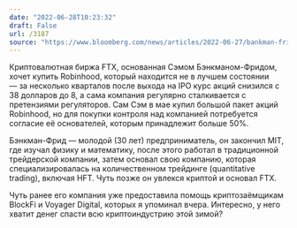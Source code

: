 ```yaml
---
date: "2022-06-28T10:23:32"
draft: False
url: /3187
source: "https://www.bloomberg.com/news/articles/2022-06-27/bankman-fried-s-ftx-said-to-be-seeking-path-for-robinhood-deal"
---
```


Криптовалютная биржа FTX, основанная Сэмом Бэнкманом-Фридом, хочет купить Robinhood, который находится не в лучшем состоянии — за несколько кварталов после выхода на IPO курс акций снизился с 38 долларов до 8, а сама компания регулярно сталкивается с претензиями регуляторов. Сам Сэм в мае купил большой пакет акций Robinhood, но для покупки контроля над компанией потребуется согласие её основателей, которым принадлежит больше 50%. 

Бэнкман-Фрид — молодой (30 лет) предприниматель, он закончил MIT, где изучал физику и математику, после этого работал в традиционной трейдерской компании, затем основал свою компанию, которая специализировалась на количественном трейдинге (quantitative trading), включая HFT. Чуть позже он увлекся криптой и основал FTX. 

Чуть ранее его компания уже предоставила помощь криптозаёмщикам BlockFi и Voyager Digital, которых я упоминал вчера. Интересно, у него хватит денег спасти всю криптоиндустрию этой зимой?

